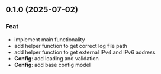 ## 0.1.0 (2025-07-02)

### Feat

- implement main functionality
- add helper function to get correct log file path
- add helper function to get external IPv4 and IPv6 address
- **Config**: add loading and validation
- **Config**: add base config model
